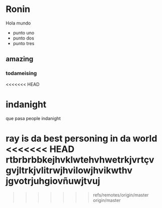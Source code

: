 # Ronin
Hola mundo
 - punto uno
 - punto dos
 - punto tres

## amazing

### todameising
<<<<<<< HEAD

indanight
=======
que pasa people indanight

ray is da best personing in da world
<<<<<<< HEAD
rtbrbrbbkejhvklwtehvhwetrkjvrtçv
gvjltrkjvlitrwjhvilowjhvikwthv
jgvotrjuhgiovñuwjtvuj
=======
>>>>>>> refs/remotes/origin/master
>>>>>>> origin/master

